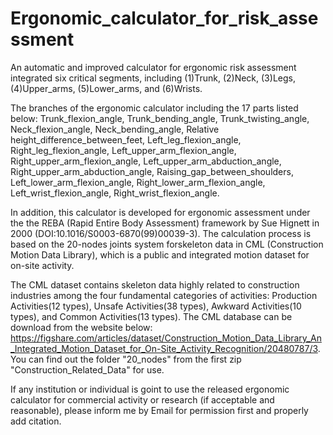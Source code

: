 # Ergonomic_calculator_for_risk_assessment
An automatic and improved calculator for ergonomic risk assessment integrated six critical segments, including (1)Trunk, (2)Neck, (3)Legs, (4)Upper_arms, (5)Lower_arms, and (6)Wrists.

The branches of the ergonomic calculator including the 17 parts listed below: Trunk_flexion_angle, Trunk_bending_angle, Trunk_twisting_angle, Neck_flexion_angle, Neck_bending_angle, Relative height_difference_between_feet, Left_leg_flexion_angle, Right_leg_flexion_angle, Left_upper_arm_flexion_angle, Right_upper_arm_flexion_angle, Left_upper_arm_abduction_angle, Right_upper_arm_abduction_angle, Raising_gap_between_shoulders, Left_lower_arm_flexion_angle, Right_lower_arm_flexion_angle, Left_wrist_flexion_angle, Right_wrist_flexion_angle.

In addition, this calculator is developed for ergonomic assessment under the  the REBA (Rapid Entire Body Assessment) framework by Sue Hignett in 2000 (DOI:10.1016/S0003-6870(99)00039-3). The calculation process is based on the 20-nodes joints system forskeleton data in CML (Construction Motion Data Library), which is a public and integrated motion dataset for on-site activity. 

The CML dataset contains skeleton data highly related to construction industries among the four fundamental categories of activities: Production Activities(12 types), Unsafe Activities(38 types), Awkward Activities(10 types), and Common Activities(13 types). The CML database can be download from the website below: https://figshare.com/articles/dataset/Construction_Motion_Data_Library_An_Integrated_Motion_Dataset_for_On-Site_Activity_Recognition/20480787/3. You can find out the folder "20_nodes" from the first zip "Construction_Related_Data" for use.

If any institution or individual is goint to use the released ergonomic calculator for commercial activity or research (if acceptable and reasonable), please inform me by Email for permission first and properly add citation.
